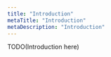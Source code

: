 ```yaml
---
title: "Introduction"
metaTitle: "Introduction"
metaDescription: "Introduction"
---
```


TODO(Introduction here)
